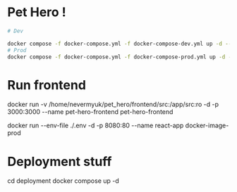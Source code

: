 # Pet Hero !

```bash
# Dev

docker compose -f docker-compose.yml -f docker-compose-dev.yml up -d --build
# Prod
docker compose -f docker-compose.yml -f docker-compose-prod.yml up -d --build
```

# Run frontend

docker run -v /home/nevermyuk/pet_hero/frontend/src:/app/src:ro -d -p 3000:3000 --name pet-hero-frontend pet-hero-frontend

docker run --env-file ./.env -d -p 8080:80 --name react-app docker-image-prod

# Deployment stuff

cd deployment
docker compose up -d
